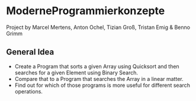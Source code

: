 # ModerneProgrammierkonzepte
Project by Marcel Mertens, Anton Ochel, Tizian Groß, Tristan Emig & Benno Grimm

## General Idea
* Create a Program that sorts a given Array using Quicksort and then searches for a given Element using Binary Search. 
* Compare that to a Program that searches the Array in a linear matter.
* Find out for which of those programs is more useful for different search operations.
